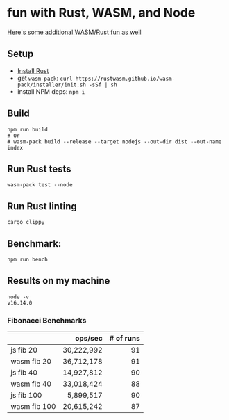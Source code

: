 # fun with Rust, WASM, and Node

[Here's some additional WASM/Rust fun as well](https://github.com/maxnachlinger/maze-challenge) 

## Setup

- [Install Rust](https://www.rust-lang.org/tools/install)
- get `wasm-pack`: `curl https://rustwasm.github.io/wasm-pack/installer/init.sh -sSf | sh`
- install NPM deps: `npm i`

## Build
```shell
npm run build
# Or
# wasm-pack build --release --target nodejs --out-dir dist --out-name index
```

## Run Rust tests
```shell
wasm-pack test --node
```

## Run Rust linting
```shell
cargo clippy
```

## Benchmark:
```shell
npm run bench
```

## Results on my machine

```shell
node -v
v16.14.0
```

### Fibonacci Benchmarks
| | ops/sec | # of runs |
| :---------- | ----------: | ----------: |
| js fib 20 | 30,222,992 | 91 |
| wasm fib 20 | 36,712,178 | 91 |
| js fib 40 | 14,927,812 | 90 |
| wasm fib 40 | 33,018,424 | 88 |
| js fib 100 | 5,899,517 | 90 |
| wasm fib 100 | 20,615,242 | 87 |
